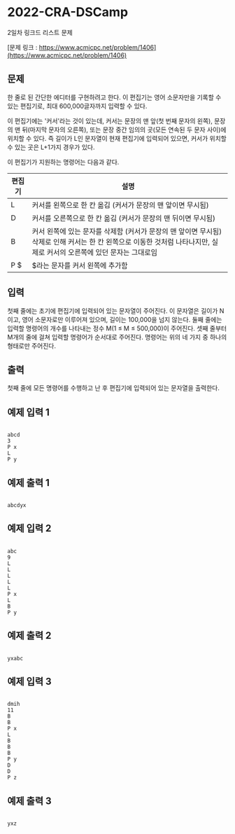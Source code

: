 # 2022-CRA-DSCamp
2일차 링크드 리스트 문제

[문제 링크 : https://www.acmicpc.net/problem/1406](https://www.acmicpc.net/problem/1406)

## 문제

한 줄로 된 간단한 에디터를 구현하려고 한다. 이 편집기는 영어 소문자만을 기록할 수 있는 편집기로, 최대 600,000글자까지 입력할 수 있다.

이 편집기에는 '커서'라는 것이 있는데, 커서는 문장의 맨 앞(첫 번째 문자의 왼쪽), 문장의 맨 뒤(마지막 문자의 오른쪽), 또는 문장 중간 임의의 곳(모든 연속된 두 문자 사이)에 위치할 수 있다. 즉 길이가 L인 문자열이 현재 편집기에 입력되어 있으면, 커서가 위치할 수 있는 곳은 L+1가지 경우가 있다.

이 편집기가 지원하는 명령어는 다음과 같다.

| 편집기 | 설명 |
|---|-----|
|  L  | 커서를 왼쪽으로 한 칸 옮김 (커서가 문장의 맨 앞이면 무시됨)    | 
|  D  | 커서를 오른쪽으로 한 칸 옮김 (커서가 문장의 맨 뒤이면 무시됨)  | 
|  B  | 커서 왼쪽에 있는 문자를 삭제함 (커서가 문장의 맨 앞이면 무시됨) <br> 삭제로 인해 커서는 한 칸 왼쪽으로 이동한 것처럼 나타나지만, 실제로 커서의 오른쪽에 있던 문자는 그대로임 | 
| P $ | $라는 문자를 커서 왼쪽에 추가함                         | 



## 입력

첫째 줄에는 초기에 편집기에 입력되어 있는 문자열이 주어진다. 이 문자열은 길이가 N이고, 영어 소문자로만 이루어져 있으며, 길이는 100,000을 넘지 않는다. 둘째 줄에는 입력할 명령어의 개수를 나타내는 정수 M(1 ≤ M ≤ 500,000)이 주어진다. 셋째 줄부터 M개의 줄에 걸쳐 입력할 명령어가 순서대로 주어진다. 명령어는 위의 네 가지 중 하나의 형태로만 주어진다.

## 출력

첫째 줄에 모든 명령어를 수행하고 난 후 편집기에 입력되어 있는 문자열을 출력한다.

## 예제 입력 1

```

abcd
3
P x
L
P y

```

## 예제 출력 1

```

abcdyx

```

## 예제 입력 2

```

abc
9
L
L
L
L
L
P x
L
B
P y

```

## 예제 출력 2

```

yxabc

```

## 예제 입력 3

```

dmih
11
B
B
P x
L
B
B
B
P y
D
D
P z

```

## 예제 출력 3

```

yxz

```